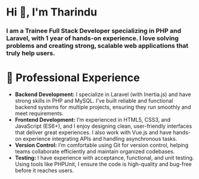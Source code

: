 <h1 align="left">Hi 👋, I'm Tharindu</h1>

<h3 align="left">I am a Trainee Full Stack Developer specializing in PHP and Laravel, with 1 year of hands-on experience. I love solving problems and creating strong, scalable web applications that truly help users.</h3>

<h1 align="left">💼 Professional Experience</h1>
<ul>
  <li>
    <b>Backend Development:</b> 
    I specialize in Laravel (with Inertia.js) and have strong skills in PHP and MySQL. I’ve built reliable and functional backend systems for multiple projects, ensuring they run smoothly and meet requirements.   
  </li>
  <li>
    <b>Frontend Development:</b> 
     I’m experienced in HTML5, CSS3, and JavaScript (ES6+), and I enjoy designing clean, user-friendly interfaces that deliver great experiences. I also work with Vue.js and have hands-on experience integrating APIs and handling asynchronous tasks. 
  </li>
  <li>
    <b>Version Control:</b> 
     I’m comfortable using Git for version control, helping teams collaborate efficiently and maintain organized codebases.
  </li>
  <li>
    <b>Testing:</b> 
     I have experience with acceptance, functional, and unit testing. Using tools like PHPUnit, I ensure the code is high-quality and bug-free before it reaches users.
  </li>
</ul>
 

 
